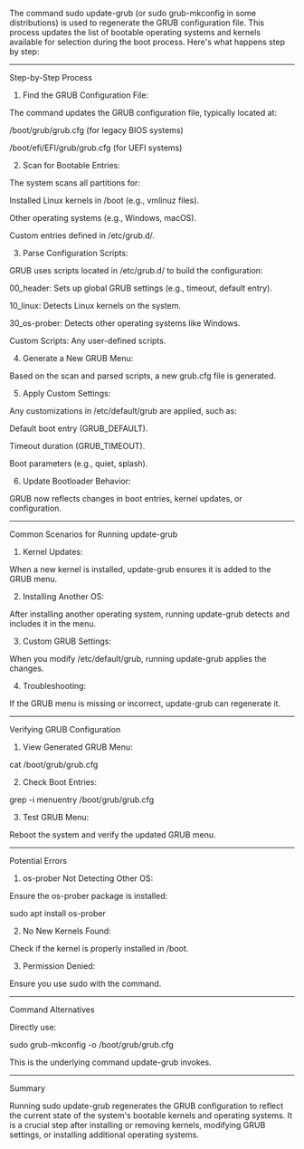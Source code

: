 The command sudo update-grub (or sudo grub-mkconfig in some distributions) is used to regenerate the GRUB configuration file. This process updates the list of bootable operating systems and kernels available for selection during the boot process. Here's what happens step by step:


---

Step-by-Step Process

1. Find the GRUB Configuration File:

The command updates the GRUB configuration file, typically located at:

/boot/grub/grub.cfg (for legacy BIOS systems)

/boot/efi/EFI/grub/grub.cfg (for UEFI systems)




2. Scan for Bootable Entries:

The system scans all partitions for:

Installed Linux kernels in /boot (e.g., vmlinuz files).

Other operating systems (e.g., Windows, macOS).

Custom entries defined in /etc/grub.d/.




3. Parse Configuration Scripts:

GRUB uses scripts located in /etc/grub.d/ to build the configuration:

00_header: Sets up global GRUB settings (e.g., timeout, default entry).

10_linux: Detects Linux kernels on the system.

30_os-prober: Detects other operating systems like Windows.

Custom Scripts: Any user-defined scripts.




4. Generate a New GRUB Menu:

Based on the scan and parsed scripts, a new grub.cfg file is generated.



5. Apply Custom Settings:

Any customizations in /etc/default/grub are applied, such as:

Default boot entry (GRUB_DEFAULT).

Timeout duration (GRUB_TIMEOUT).

Boot parameters (e.g., quiet, splash).




6. Update Bootloader Behavior:

GRUB now reflects changes in boot entries, kernel updates, or configuration.





---

Common Scenarios for Running update-grub

1. Kernel Updates:

When a new kernel is installed, update-grub ensures it is added to the GRUB menu.



2. Installing Another OS:

After installing another operating system, running update-grub detects and includes it in the menu.



3. Custom GRUB Settings:

When you modify /etc/default/grub, running update-grub applies the changes.



4. Troubleshooting:

If the GRUB menu is missing or incorrect, update-grub can regenerate it.





---

Verifying GRUB Configuration

1. View Generated GRUB Menu:

cat /boot/grub/grub.cfg


2. Check Boot Entries:

grep -i menuentry /boot/grub/grub.cfg


3. Test GRUB Menu:

Reboot the system and verify the updated GRUB menu.





---

Potential Errors

1. os-prober Not Detecting Other OS:

Ensure the os-prober package is installed:

sudo apt install os-prober



2. No New Kernels Found:

Check if the kernel is properly installed in /boot.



3. Permission Denied:

Ensure you use sudo with the command.





---

Command Alternatives

Directly use:

sudo grub-mkconfig -o /boot/grub/grub.cfg

This is the underlying command update-grub invokes.



---

Summary

Running sudo update-grub regenerates the GRUB configuration to reflect the current state of the system's bootable kernels and operating systems. It is a crucial step after installing or removing kernels, modifying GRUB settings, or installing additional operating systems.

